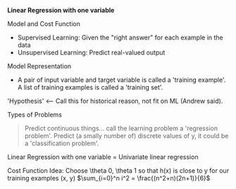 **Linear Regression with one variable**

Model and Cost Function
- Supervised Learning: Given the "right answer" for each example in the data
- Unsupervised Learning: Predict real-valued output

Model Representation
- A pair of input variable and target variable is called a 'training example'. A list of training examples is called a 'training set'.

'Hypothesis' <-- Call this for historical reason, not fit on ML (Andrew said).

Types of Problems
>Predict continuous things... call the learning problem a 'regression problem'.
>Predict (a smally number of) discrete values of y, it could be a 'classification problem'.

Linear Regression with one variable = Univariate linear regression

Cost Function
Idea: Choose \theta 0, \theta 1 so that h(x) is close to y for our training examples (x, y)
$\sum_{i=0}^n i^2 = \frac{(n^2+n)(2n+1)}{6}$
